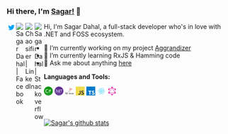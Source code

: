 ### Hi there, I'm [Sagar!](https://chaosifier.github.io) 👋

<a href="https://twitter.com/chaosifier">
  <img align="left" alt="Sagar Dahal | Twitter" width="21px" src="https://raw.githubusercontent.com/github/explore/80688e429a7d4ef2fca1e82350fe8e3517d3494d/topics/twitter/twitter.png" />
</a>
<a href="https://facebook.com/chaosifier">
  <img align="left" alt="Sagar Dahal | Facebook" width="21px" src="https://avatars2.githubusercontent.com/u/69631?s=200&v=4" />
</a>
<a href="https://www.linkedin.com/in/chaosifier/">
  <img align="left" alt="Chaosifier | LinkedIn" width="21px" src="https://avatars3.githubusercontent.com/u/357098?s=200&v=4" />
</a>
<a href="https://stackoverflow.com/users/3694016/chaosifier">
  <img align="left" alt="Sagar Dahal | Stackoverflow" width="21px" src="https://avatars0.githubusercontent.com/u/1393171?s=200&v=4" />
</a>

Hi, I'm Sagar Dahal, a full-stack developer who's in love with .NET and FOSS ecosystem.

- 🔭 I’m currently working on my project [Aggrandizer](https://github.com/chaosifier/aggrandizer)
- 🌱 I’m currently learning RxJS & Hamming code
- 💬 Ask me about anything [here](https://github.com/chaosifier/chaosifier/issues)

**Languages and Tools:**  

<code><img height="20" src="https://raw.githubusercontent.com/github/explore/80688e429a7d4ef2fca1e82350fe8e3517d3494d/topics/csharp/csharp.png"></code>
<code><img height="20" src="https://raw.githubusercontent.com/github/explore/93d8a67084f94b2a444e510199a6e7622e5b09a3/topics/dotnet/dotnet.png"></code>
<code><img height="20" src="https://raw.githubusercontent.com/github/explore/96943574ba0c0340ba6ea1e6f768e9abe43e34e1/topics/sql-server/sql-server.png"></code>
<code><img height="20" src="https://raw.githubusercontent.com/github/explore/80688e429a7d4ef2fca1e82350fe8e3517d3494d/topics/javascript/javascript.png"></code>
<code><img height="20" src="https://raw.githubusercontent.com/github/explore/80688e429a7d4ef2fca1e82350fe8e3517d3494d/topics/typescript/typescript.png"></code>
<code><img height="20" src="https://raw.githubusercontent.com/github/explore/80688e429a7d4ef2fca1e82350fe8e3517d3494d/topics/react/react.png"></code>
<code><img height="20" src="https://raw.githubusercontent.com/github/explore/5c058a388828bb5fde0bcafd4bc867b5bb3f26f3/topics/graphql/graphql.png"></code>

<br />
<br />
<a href="https://github.com/chaosifier">
  <img align="center" src="https://github-readme-stats.vercel.app/api?username=chaosifier&show_icons=true" alt="Sagar's github stats" />
</a>

